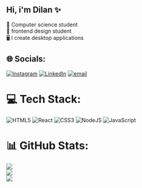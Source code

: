 ## Hi, i'm Dilan ✨

🧠 Computer science student<br/>
🚀 frontend design student<br/>
🖥️ I create desktop applications<br/>


## 🌐 Socials:
[![Instagram](https://img.shields.io/badge/Instagram-%23E4405F.svg?logo=Instagram&logoColor=white)](https://www.instagram.com/_dilan_villagra/#) [![LinkedIn](https://img.shields.io/badge/LinkedIn-%230077B5.svg?logo=linkedin&logoColor=white)](https://www.linkedin.com/in/dilan-villagra-3b3041364/overlay/about-this-profile/) [![email](https://img.shields.io/badge/Email-D14836?logo=gmail&logoColor=white)](mailto:dilanvillagra35@gmail.com) 

# 💻 Tech Stack:
![HTML5](https://img.shields.io/badge/html5-%23E34F26.svg?style=for-the-badge&logo=html5&logoColor=white) ![React](https://img.shields.io/badge/react-%2320232a.svg?style=for-the-badge&logo=react&logoColor=%2361DAFB) ![CSS3](https://img.shields.io/badge/css3-%231572B6.svg?style=for-the-badge&logo=css3&logoColor=white) ![NodeJS](https://img.shields.io/badge/node.js-6DA55F?style=for-the-badge&logo=node.js&logoColor=white) ![JavaScript](https://img.shields.io/badge/javascript-%23323330.svg?style=for-the-badge&logo=javascript&logoColor=%23F7DF1E)
# 📊 GitHub Stats:
![](https://github-readme-stats.vercel.app/api?username=dilan2457&theme=tokyonight&hide_border=true&include_all_commits=true&count_private=true)<br/>
![](https://nirzak-streak-stats.vercel.app/?user=dilan2457&theme=tokyonight&hide_border=true)<br/>
![](https://github-readme-stats.vercel.app/api/top-langs/?username=dilan2457&theme=tokyonight&hide_border=true&include_all_commits=true&count_private=true&layout=compact)
<!-- Proudly created with GPRM ( https://gprm.itsvg.in ) -->
